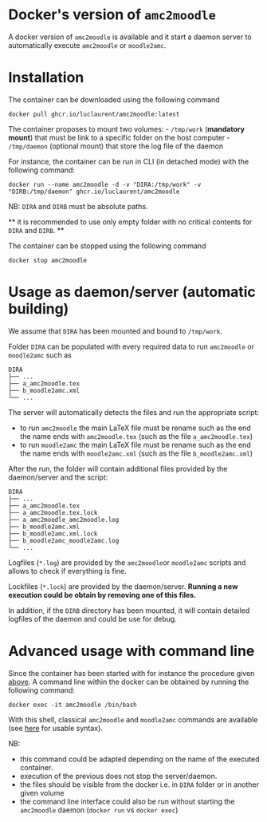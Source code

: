 # Docker's version of `amc2moodle`

A docker version of `amc2moodle` is available and it start a daemon server to automatically execute `amc2moodle` or `moodle2amc`.

# Installation

The container can be downloaded using the following command 
```
docker pull ghcr.io/luclaurent/amc2moodle:latest
```

The container proposes to mount two volumes:
    - `/tmp/work` (**mandatory mount**) that must be link to a specific folder on the host computer
    - `/tmp/daemon` (optional mount) that store the log file of the daemon

For instance, the container can be run in CLI (in detached mode) with the following command:
```
docker run --name amc2moodle -d -v "DIRA:/tmp/work" -v "DIRB:/tmp/daemon" ghcr.io/luclaurent/amc2moodle
```

NB: `DIRA` and `DIRB` must be absolute paths.

** it is recommended to use only empty folder with no critical contents for `DIRA` and `DIRB`. **

The container can be stopped using the following command
```
docker stop amc2moodle
```
# Usage as daemon/server (automatic building)

We assume that `DIRA` has been mounted and bound to `/tmp/work`.

Folder `DIRA` can be populated with every required data to run `amc2moodle` or `moodle2amc` such as
```
DIRA
├── ...
├── a_amc2moodle.tex
├── b_moodle2amc.xml
└── ...
```

The server will automatically detects the files and run the appropriate script:
  - to run `amc2moodle` the main LaTeX file must be rename such as the end the name ends with `amc2moodle.tex` (such as the file `a_amc2moodle.tex`)
  - to run `moodle2amc` the main LaTeX file must be rename such as the end the name ends with `moodle2amc.xml` (such as the file `b_moodle2amc.xml`)

After the run, the folder will contain additional files provided by the daemon/server and the script:

```
DIRA
├── ...
├── a_amc2moodle.tex
├── a_amc2moodle.tex.lock
├── a_amc2moodle_amc2moodle.log
├── b_moodle2amc.xml
├── b_moodle2amc.xml.lock
├── b_moodle2amc_moodle2amc.log
└── ...
```

Logfiles (`*.log`) are provided by the `amc2moodle`or `moodle2amc` scripts and allows to check if everything is fine.

Lockfiles (`*.lock`) are provided by the daemon/server. **Running a new execution could be obtain by removing one of this files.**

In addition, if the `DIRB` directory has been mounted, it will contain detailed logfiles of the daemon and could be use for debug.

# Advanced usage with command line

Since the container has been started with for instance the procedure given [above](#installation). A command line within the docker can be obtained by running the following command:
```
docker exec -it amc2moodle /bin/bash 
```
With this shell, classical `amc2moodle` and `moodle2amc` commands are available (see [here](../README.md#conversion) for usable syntax).


NB: 
 - this command could be adapted depending on the name of the executed container.
 - execution of the previous does not stop the server/daemon.
 - the files should be visible from the docker i.e. in `DIRA` folder or in another given volume
 - the command line interface could also be run without starting the `amc2moodle` daemon (`docker run` vs `docker exec`)


<!---
 # Development 
 --->


